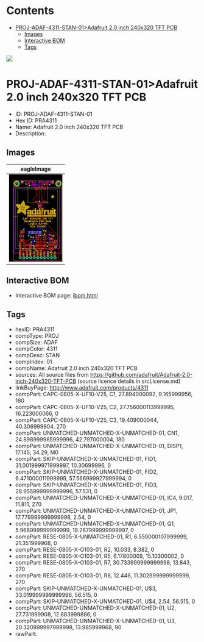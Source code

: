 



Contents
========

* [PROJ-ADAF-4311-STAN-01>Adafruit 2.0 inch 240x320 TFT PCB](#proj-adaf-4311-stan-01adafruit-20-inch-240x320-tft-pcb)
	* [Images](#images)
	* [Interactive BOM](#interactive-bom)
	* [Tags](#tags)
  
![][im]
# PROJ-ADAF-4311-STAN-01>Adafruit 2.0 inch 240x320 TFT PCB

- ID: PROJ-ADAF-4311-STAN-01
- Hex ID: PRA4311
- Name: Adafruit 2.0 inch 240x320 TFT PCB
- Description: 

## Images
  
  

|eagleImage|
| :---: |
|[![eagleImage](eagleImage_140.png)](eagleImage_600.png)|

## Interactive BOM

- Interactive BOM page: [ibom.html](kicad/bom/ibom.html)

## Tags

- hexID: PRA4311
- oompType: PROJ
- oompSize: ADAF
- oompColor: 4311
- oompDesc: STAN
- oompIndex: 01
- oompName: Adafruit 2.0 inch 240x320 TFT PCB
- sources: All source files from https://github.com/adafruit/Adafruit-2.0-inch-240x320-TFT-PCB (source licence details in srcLicense.md)
- linkBuyPage: http://www.adafruit.com/products/4311
- oompPart: CAPC-0805-X-UF10-V25, C1, 27.894000092, 9.165999956, 180
- oompPart: CAPC-0805-X-UF10-V25, C2, 27.756000113999995, 16.223000066, 0
- oompPart: CAPC-0805-X-UF10-V25, C3, 19.409000044, 40.306999904, 270
- oompPart: UNMATCHED-UNMATCHED-X-UNMATCHED-01, CN1, 24.898999985999996, 42.797000004, 180
- oompPart: UNMATCHED-UNMATCHED-X-UNMATCHED-01, DISP1, 17.145, 34.29, M0
- oompPart: SKIP-UNMATCHED-X-UNMATCHED-01, FID1, 31.001999971999997, 10.30699996, 0
- oompPart: SKIP-UNMATCHED-X-UNMATCHED-01, FID2, 6.471000011999999, 57.566999927999994, 0
- oompPart: SKIP-UNMATCHED-X-UNMATCHED-01, FID3, 28.955999999999996, 57.531, 0
- oompPart: UNMATCHED-UNMATCHED-X-UNMATCHED-01, IC4, 9.017, 11.811, 270
- oompPart: UNMATCHED-UNMATCHED-X-UNMATCHED-01, JP1, 17.779999999999998, 2.54, 0
- oompPart: UNMATCHED-UNMATCHED-X-UNMATCHED-01, Q1, 5.968999999999999, 18.287999999999997, 0
- oompPart: RESE-0805-X-UNMATCHED-01, R1, 6.550000107999999, 21.351999968, 0
- oompPart: RESE-0805-X-O103-01, R2, 10.033, 8.382, 0
- oompPart: RESE-0805-X-O103-01, R5, 6.17800009, 15.10300002, 0
- oompPart: RESE-0805-X-O103-01, R7, 30.733999999999998, 13.843, 270
- oompPart: RESE-0805-X-O103-01, R8, 12.446, 11.302999999999999, 270
- oompPart: SKIP-UNMATCHED-X-UNMATCHED-01, U$3, 33.019999999999996, 56.515, 0
- oompPart: SKIP-UNMATCHED-X-UNMATCHED-01, U$4, 2.54, 56.515, 0
- oompPart: UNMATCHED-UNMATCHED-X-UNMATCHED-01, U2, 27.731999908, 12.883999886, 0
- oompPart: UNMATCHED-UNMATCHED-X-UNMATCHED-01, U3, 20.320999997999998, 13.985999968, 90
- rawPart: 



[im]: eagleImage_450.png
